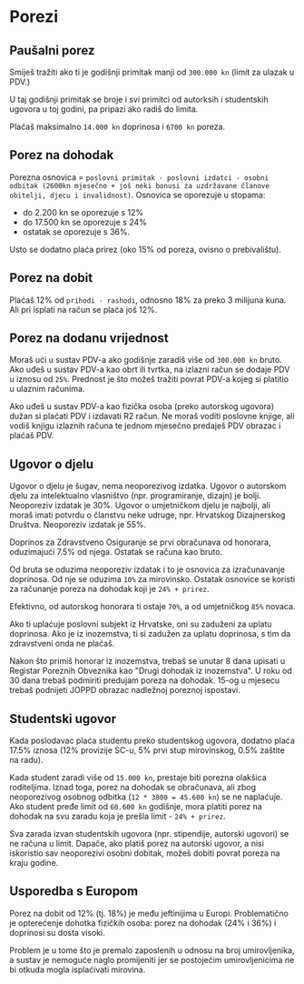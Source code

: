# Porezi

## Paušalni porez

Smiješ tražiti ako ti je godišnji primitak manji od `300.000 kn` (limit za ulazak u PDV.)

U taj godišnji primitak se broje i svi primitci od autorksih i studentskih ugovora u toj godini, pa pripazi ako radiš do limita.

Plaćaš maksimalno `14.000 kn` doprinosa i `6700 kn` poreza.

## Porez na dohodak

Porezna osnovica = `poslovni primitak - poslovni izdatci - osobni odbitak (2600kn mjesečno + još neki bonusi za uzdržavane članove obitelji, djecu i invalidnost)`. Osnovica se oporezuje u stopama:
* do 2.200 kn se oporezuje s 12%
* do 17.500 kn se oporezuje s 24%
* ostatak se oporezuje s 36%.

Usto se dodatno plaća prirez (oko 15% od poreza, ovisno o prebivalištu).

## Porez na dobit

Plaćaš 12% od `prihodi - rashodi`, odnosno 18% za preko 3 milijuna kuna. Ali pri isplati na račun se plaća još 12%.

## Porez na dodanu vrijednost

Moraš ući u sustav PDV-a ako godišnje zaradiš više od `300.000 kn` bruto. Ako uđeš u sustav PDV-a kao obrt ili tvrtka, na izlazni račun se dodaje PDV u iznosu od `25%`. Prednost je što možeš tražiti povrat PDV-a kojeg si platitio u ulaznim računima.

Ako uđeš u sustav PDV-a kao fizička osoba (preko autorskog ugovora) dužan si plaćati PDV i izdavati R2 račun. Ne moraš voditi poslovne knjige, ali vodiš knjigu izlaznih računa te jednom mjesečno predaješ PDV obrazac i plaćaš PDV.

## Ugovor o djelu

Ugovor o djelu je šugav, nema neoporezivog izdatka.
Ugovor o autorskom djelu za intelektualno vlasništvo (npr. programiranje, dizajn) je bolji. Neoporeziv izdatak je 30%.
Ugovor o umjetničkom djelu je najbolji, ali moraš imati potvrdu o članstvu neke udruge, npr. Hrvatskog Dizajnerskog Društva. Neoporeziv izdatak je 55%.

Doprinos za Zdravstveno Osiguranje se prvi obračunava od honorara, oduzimajući 7.5% od njega. Ostatak se računa kao bruto.

Od bruta se oduzima neoporeziv izdatak i to je osnovica za izračunavanje doprinosa. Od nje se oduzima `10%` za mirovinsko. Ostatak osnovice se koristi za računanje poreza na dohodak koji je `24% + prirez`.

Efektivno, od autorskog honorara ti ostaje `70%`, a od umjetničkog `85%` novaca.

Ako ti uplaćuje poslovni subjekt iz Hrvatske, oni su zaduženi za uplatu doprinosa. Ako je iz inozemstva, ti si zadužen za uplatu doprinosa, s tim da zdravstveni onda ne plaćaš.

Nakon što primiš honorar iz inozemstva, trebaš se unutar 8 dana upisati u Registar Poreznih Obveznika kao "Drugi dohodak iz inozemstva". U roku od 30 dana trebaš podmiriti predujam poreza na dohodak. 15-og u mjesecu trebaš podnijeti JOPPD obrazac nadležnoj poreznoj ispostavi.

## Studentski ugovor

Kada poslodavac plaća studentu preko studentskog ugovora, dodatno plaća 17.5% iznosa (12% provizije SC-u, 5% prvi stup mirovinskog, 0.5% zaštite na radu).

Kada student zaradi više od `15.000 kn`, prestaje biti porezna olakšica roditeljima. Iznad toga, porez na dohodak se obračunava, ali zbog neoporezivog osobnog odbitka (`12 * 3800 = 45.600 kn`) se ne naplaćuje. Ako student pređe limit od `60.600 kn` godišnje, mora platiti porez na dohodak na svu zaradu koja je prešla limit - `24% + prirez`.

Sva zarada izvan studentskih ugovora (npr. stipendije, autorski ugovori) se ne računa u limit. Dapače, ako platiš porez na autorski ugovor, a nisi iskoristio sav neoporezivi osobni dobitak, možeš dobiti povrat poreza na kraju godine.

## Usporedba s Europom

Porez na dobit od 12% (tj. 18%) je među jeftinijima u Europi. Problematično je opterećenje dohotka fizičkih osoba: porez na dohodak (24% i 36%) i doprinosi su dosta visoki.

Problem je u tome što je premalo zaposlenih u odnosu na broj umirovljenika, a sustav je nemoguće naglo promijeniti jer se postojećim umirovljenicima ne bi otkuda mogla isplaćivati mirovina.
